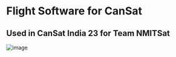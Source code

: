 # Flight Software for CanSat 
## Used in CanSat India 23 for Team NMITSat

![image](https://github.com/thearyanag/cansat-fsw/assets/48391385/e7c5c360-15e9-4d0c-9eb1-c41020d4ed18)
